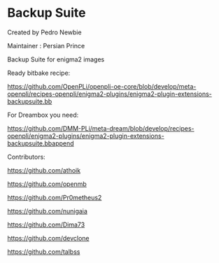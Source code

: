 Backup Suite
===========
Created by Pedro Newbie

Maintainer : Persian Prince

Backup Suite for enigma2 images

Ready bitbake recipe:

https://github.com/OpenPLi/openpli-oe-core/blob/develop/meta-openpli/recipes-openpli/enigma2-plugins/enigma2-plugin-extensions-backupsuite.bb

For Dreambox you need:

https://github.com/DMM-PLi/meta-dream/blob/develop/recipes-openpli/enigma2-plugins/enigma2-plugin-extensions-backupsuite.bbappend

Contributors:

https://github.com/athoik

https://github.com/openmb

https://github.com/Pr0metheus2

https://github.com/nunigaia

https://github.com/Dima73

https://github.com/devclone

https://github.com/talbss
